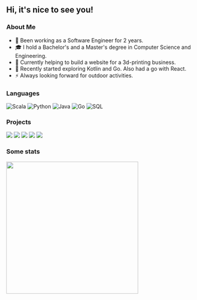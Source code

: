 ## Hi, it's nice to see you!

### About Me

- 💼 Been working as a Software Engineer for 2 years.
- 🎓 I hold a Bachelor's and a Master's degree in Computer Science and Engineering.
- 🔭 Currently helping to build a website for a 3d-printing business.
- 🌱 Recently started exploring Kotlin and Go. Also had a go with React.
- ⚡ Always looking forward for outdoor activities.

### Languages

![Scala](https://img.shields.io/badge/-Scala-000?&logo=Scala)
![Python](https://img.shields.io/badge/-Python-000?&logo=Python)
![Java](https://img.shields.io/badge/-Java-000?&logo=Java&logoColor=007396)
![Go](https://img.shields.io/badge/-Go-000?&logo=Go&logoColor=007396)
![SQL](https://img.shields.io/badge/-SQL-000?&logo=MySQL)

### Projects

[![](https://img.shields.io/badge/-🧬%20My%20Website-000)](https://github.com/MiguelMarcelino/MiguelMarcelino.github.io)
[![](https://img.shields.io/badge/-🐍%20Py2Many-000)](https://github.com/MiguelMarcelino/py2many)
[![](https://img.shields.io/badge/-♨️%20Java2Many-000)](https://github.com/MiguelMarcelino/Java2Many)
[![](https://img.shields.io/badge/-🖨️%20BananaFrog3D-000)](https://github.com/MiguelMarcelino/banana-frog-3d)
[![](https://img.shields.io/badge/-📖%20Thoth-000)](https://github.com/MiguelMarcelino/Thoth)

### Some stats
<img height="350em" src="https://github-readme-stats.vercel.app/api?username=MiguelMarcelino&theme=tokyonight&show_icons=true&hide_border=true&count_private=true" />
<!-- <img height="150em" src="https://github-readme-streak-stats.herokuapp.com/?user=MiguelMarcelino&theme=tokyonight&hide_border=true" /> -->

<br/>
